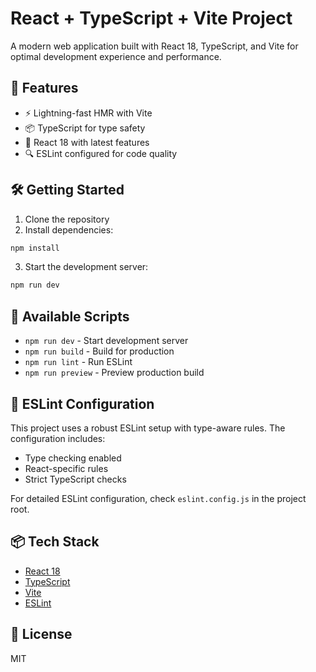 # React + TypeScript + Vite Project

A modern web application built with React 18, TypeScript, and Vite for optimal development experience and performance.

## 🚀 Features

- ⚡️ Lightning-fast HMR with Vite
- 📦 TypeScript for type safety
- 🎨 React 18 with latest features
- 🔍 ESLint configured for code quality

## 🛠️ Getting Started

1. Clone the repository
2. Install dependencies:

```bash
npm install
```

3. Start the development server:

```bash
npm run dev
```

## 📝 Available Scripts

- `npm run dev` - Start development server
- `npm run build` - Build for production
- `npm run lint` - Run ESLint
- `npm run preview` - Preview production build

## 🔧 ESLint Configuration

This project uses a robust ESLint setup with type-aware rules. The configuration includes:

- Type checking enabled
- React-specific rules
- Strict TypeScript checks

For detailed ESLint configuration, check `eslint.config.js` in the project root.

## 📦 Tech Stack

- [React 18](https://reactjs.org/)
- [TypeScript](https://www.typescriptlang.org/)
- [Vite](https://vitejs.dev/)
- [ESLint](https://eslint.org/)

## 📄 License

MIT
